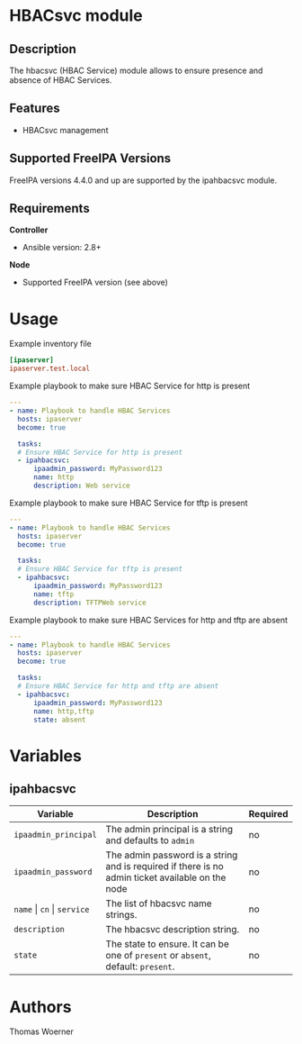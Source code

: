 HBACsvc module
==============

Description
-----------

The hbacsvc (HBAC Service) module allows to ensure presence and absence of HBAC Services.


Features
--------
* HBACsvc management


Supported FreeIPA Versions
--------------------------

FreeIPA versions 4.4.0 and up are supported by the ipahbacsvc module.


Requirements
------------

**Controller**
* Ansible version: 2.8+

**Node**
* Supported FreeIPA version (see above)


Usage
=====

Example inventory file

```ini
[ipaserver]
ipaserver.test.local
```


Example playbook to make sure HBAC Service for http is present

```yaml
---
- name: Playbook to handle HBAC Services
  hosts: ipaserver
  become: true

  tasks:
  # Ensure HBAC Service for http is present
  - ipahbacsvc:
      ipaadmin_password: MyPassword123
      name: http
      description: Web service
```

Example playbook to make sure HBAC Service for tftp is present

```yaml
---
- name: Playbook to handle HBAC Services
  hosts: ipaserver
  become: true

  tasks:
  # Ensure HBAC Service for tftp is present
  - ipahbacsvc:
      ipaadmin_password: MyPassword123
      name: tftp
      description: TFTPWeb service
```

Example playbook to make sure HBAC Services for http and tftp are absent

```yaml
---
- name: Playbook to handle HBAC Services
  hosts: ipaserver
  become: true

  tasks:
  # Ensure HBAC Service for http and tftp are absent
  - ipahbacsvc:
      ipaadmin_password: MyPassword123
      name: http,tftp
      state: absent
```


Variables
=========

ipahbacsvc
----------

Variable | Description | Required
-------- | ----------- | --------
`ipaadmin_principal` | The admin principal is a string and defaults to `admin` | no
`ipaadmin_password` | The admin password is a string and is required if there is no admin ticket available on the node | no
`name` \| `cn` \| `service` | The list of hbacsvc name strings. | no
`description` | The hbacsvc description string. | no
`state` | The state to ensure. It can be one of `present` or `absent`, default: `present`. | no


Authors
=======

Thomas Woerner
